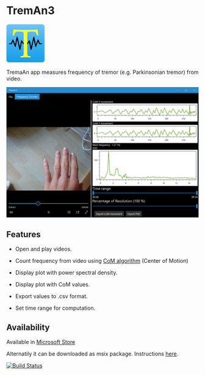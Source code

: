 # TremAn3

![treman logo](TremAn3/Assets/StoreLogo.scale-200.png?raw=true)

TremaAn app measures frequency of tremor (e.g. Parkinsonian tremor) from video.

![treman logo](NoApp/Store/screenshot02.png?raw=true )

## Features

- Open and play videos.
- Count frequency from video using [CoM algorithm](https://github.com/tesar-tech/treman_algorithms) (Center of Motion)

- Display plot with power spectral density.
- Display plot with CoM values.
- Export values to .csv format.
- Set time range for computation.

## Availability

Available in [Microsoft Store](https://www.microsoft.com/store/apps/9NL11TZLSFDP)

Alternatily it can be downloaded as msix package. Instructions [here](http://treman3.azurewebsites.net/).


[![Build Status](https://dev.azure.com/tesarj13/TremAn/_apis/build/status/tesar-tech.TremAn3?branchName=develop)](https://dev.azure.com/tesarj13/TremAn/_build/latest?definitionId=6&branchName=develop)